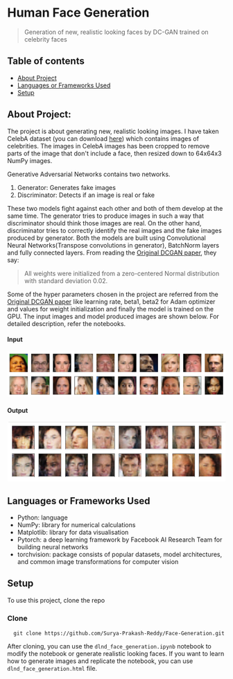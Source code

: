 # Human Face Generation
> Generation of new, realistic looking faces by DC-GAN trained on celebrity faces

## Table of contents
* [About Project](#about-project)
* [Languages or Frameworks Used](#languages-or-frameworks-used)
* [Setup](#setup)

## About Project:

  The project is about generating new, realistic looking images. I have taken CelebA dataset 
  (you can download [here](https://s3.amazonaws.com/video.udacity-data.com/topher/2018/November/5be7eb6f_processed-celeba-small/processed-celeba-small.zip)) 
  which contains images of celebrities. The images in CelebA images has been cropped to remove parts of the image that don't 
  include a face, then resized down to 64x64x3 NumPy images. 
  
  Generative Adversarial Networks contains two networks.
  1. Generator: Generates fake images
  2. Discriminator: Detects if an image is real or fake
  
  These two models fight against each other and both of them develop at the same time. The generator tries to produce 
  images in such a way that discriminator should think those images are real. On the other hand, discriminator tries to 
  correctly identify the real images and the fake images produced by generator. Both the models are built using 
  Convolutional Neural Networks(Transpose convolutions in generator), BatchNorm layers and fully connected layers. 
  From reading the [Original DCGAN paper](https://arxiv.org/pdf/1511.06434.pdf), they say:
  > All weights were initialized from a zero-centered Normal distribution with standard deviation 0.02.
  
  Some of the hyper parameters chosen in the project are referred from the [Original DCGAN paper](https://arxiv.org/pdf/1511.06434.pdf) 
  like learning rate, beta1, beta2 for Adam optimizer and values for weight initialization and finally the model is trained on 
  the GPU. The input images and model produced images are shown below. For detailed description, refer the notebooks.
  
  #### Input
  ![Input images to model](https://github.com/Surya-Prakash-Reddy/Face-Generation/blob/master/assets/input.png "Input images to model")
  #### Output
  ![Output images from model](https://github.com/Surya-Prakash-Reddy/Face-Generation/blob/master/assets/output.png "Output images from model")
  

## Languages or Frameworks Used 

  * Python: language
  * NumPy: library for numerical calculations
  * Matplotlib: library for data visualisation
  * Pytorch: a deep learning framework by Facebook AI Research Team for building neural networks
  * torchvision: package consists of popular datasets, model architectures, and common image transformations for computer vision
  
## Setup
  
  To use this project, clone the repo
  
  ### Clone
  ```
    git clone https://github.com/Surya-Prakash-Reddy/Face-Generation.git
  ```
  
  After cloning, you can use the `dlnd_face_generation.ipynb` notebook to modify the notebook or generate realistic looking faces. If you want to learn how to generate images and replicate the notebook, you can use `dlnd_face_generation.html` file.
